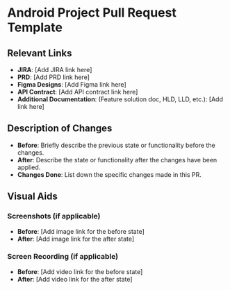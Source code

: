 # Android Project Pull Request Template

## Relevant Links
- **JIRA**: [Add JIRA link here]
- **PRD**: [Add PRD link here]
- **Figma Designs**: [Add Figma link here]
- **API Contract**: [Add API contract link here]
- **Additional Documentation**: (Feature solution doc, HLD, LLD, etc.): [Add link here]

## Description of Changes
- **Before**: Briefly describe the previous state or functionality before the changes.
- **After**: Describe the state or functionality after the changes have been applied.
- **Changes Done**: List down the specific changes made in this PR.

## Visual Aids
### Screenshots (if applicable)
- **Before**: [Add image link for the before state]
- **After**: [Add image link for the after state]

### Screen Recording (if applicable)
- **Before**: [Add video link for the before state]
- **After**: [Add video link for the after state]
